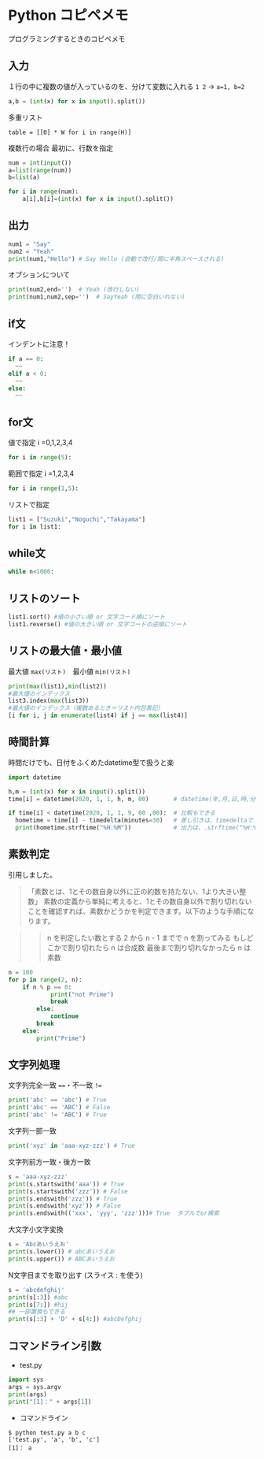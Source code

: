 # Python コピペメモ
プログラミングするときのコピペメモ

## 入力
１行の中に複数の値が入っているのを、分けて変数に入れる
`1 2` -> `a=1, b=2`

```python
a,b = (int(x) for x in input().split())
```

多重リスト

```
table = [[0] * W for i in range(H)]
```


複数行の場合
最初に、行数を指定

```python
num = int(input())
a=list(range(num))
b=list(a)

for i in range(num):
    a[i],b[i]=(int(x) for x in input().split())
```

## 出力

```python
num1 = "Say"
num2 = "Yeah"
print(num1,"Hello") # Say Hello (自動で改行/間に半角スペースされる)
```

オプションについて

```python
print(num2,end='')  # Yeah (改行しない)
print(num1,num2,sep='')  # SayYeah (間に空白いれない)
```

## if文
インデントに注意！

```python
if a == 0:
  ~~
elif a < 0:
  ~~
else:
  ~~
```

## for文
値で指定 i =0,1,2,3,4

```python
for i in range(5):
```

範囲で指定 i =1,2,3,4

```python
for i in range(1,5):
```

リストで指定

```python
list1 = ["Suzuki","Noguchi","Takayama"]
for i in list1:
```

## while文

```python
while n<1000:
```

## リストのソート

```python
list1.sort() #値の小さい順 or 文字コード順にソート
list1.reverse() #値の大きい順 or 文字コードの逆順にソート
```

## リストの最大値・最小値
最大値 `max(リスト)`　最小値 `min(リスト)`

```python
print(max(list1),min(list2))
#最大値のインデックス
list3.index(max(list3))
#最大値のインデックス（複数あるとき＝リスト内包表記）
[i for i, j in enumerate(list4) if j == max(list4)]
```


## 時間計算
時間だけでも、日付をふくめたdatetime型で扱うと楽

```python
import datetime

h,m = (int(x) for x in input().split())
time[i] = datetime(2020, 1, 1, h, m, 00)       # datetime(年,月,日,時,分,秒)で入力

if time[i] < datetime(2020, 1, 1, 9, 00 ,00):  # 比較もできる
  hometime = time[i] - timedelta(minutes=30)   # 差し引きは、timedeltaで
  print(hometime.strftime("%H:%M"))            # 出力は、.strftime("%H:%M:%S")
```

## 素数判定
引用しました。

>「素数とは、1とその数自身以外に正の約数を持たない、1より大きい整数」
素数の定義から単純に考えると、1とその数自身以外で割り切れないことを確認すれば、素数かどうかを判定できます。以下のような手順になります。

>>n を判定したい数とする
2 から n - 1 までで n を割ってみる
もしどこかで割り切れたら n は合成数
最後まで割り切れなかったら n は素数

```python
n = 100
for p in range(2, n):
    if n % p == 0:
            print("not Prime")
            break
        else:
            continue
        break
    else:
        print("Prime")
```

## 文字列処理
文字列完全一致 `==`・不一致 `!=`

```python
print('abc' == 'abc') # True
print('abc' == 'ABC') # False
print('abc' != 'ABC') # True
```

文字列一部一致

```python
print('xyz' in 'aaa-xyz-zzz') # True
```

文字列前方一致・後方一致

```python
s = 'aaa-xyz-zzz'
print(s.startswith('aaa')) # True
print(s.startswith('zzz')) # False
print(s.endswith('zzz')) # True
print(s.endswith('xyz')) # False
print(s.endswith(('xxx', 'yyy', 'zzz')))# True  タプルでor検索
```

大文字小文字変換

```python
s = 'Abcあいうえお'
print(s.lower()) # abcあいうえお
print(s.upper()) # ABCあいうえお
```

N文字目までを取り出す (スライス : を使う)

```python
s = 'abcdefghij'
print(s[:3]) #abc
print(s[7:]) #hij
## 一部置換もできる
print(s[:3] + 'D' + s[4:]) #abcDefghij
```

## コマンドライン引数
- test.py
```python:test.py
import sys
args = sys.argv
print(args)
print("[1]：" + args[1])
```

- コマンドライン
```:コマンドライン
$ python test.py a b c
['test.py', 'a', 'b', 'c']
[1]： a
```



